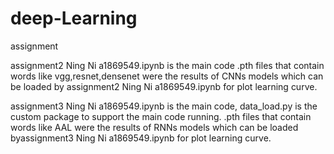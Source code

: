 # deep-Learning

assignment 

assignment2 Ning Ni a1869549.ipynb is the main code
.pth files that contain words like vgg,resnet,densenet were the results of CNNs models which can be loaded by assignment2 Ning Ni a1869549.ipynb for plot learning curve.

assignment3 Ning Ni a1869549.ipynb is the main code, data_load.py is the custom package to support the main code running.
.pth files that contain words like AAL were the results of RNNs models which can be loaded byassignment3 Ning Ni a1869549.ipynb for plot learning curve.
